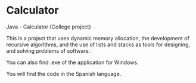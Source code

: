 # Calculator
Java - Calculator (College project)

This is a project that uses dynamic memory allocation, the development of recursive algorithms, and the use of lists and stacks as tools for designing, and solving problems of software.

You can also find .exe of the application for Windows.

You will find the code in the Spanish language.

